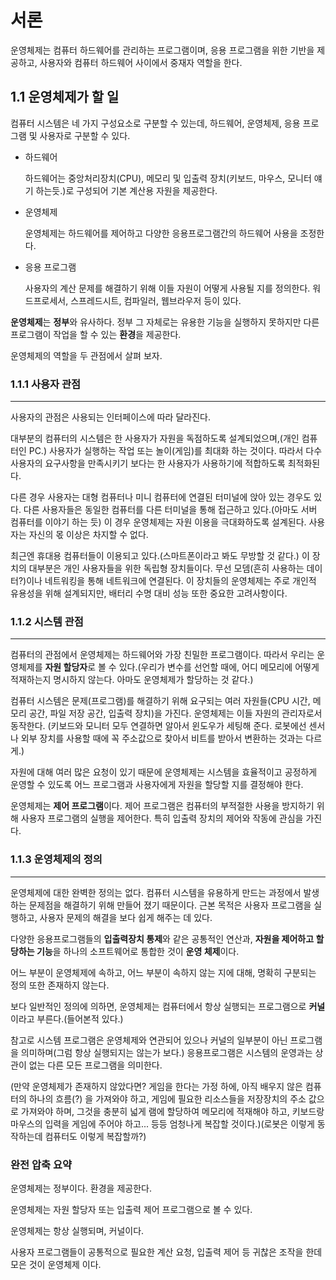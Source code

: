# 서론

운영체제는 컴퓨터 하드웨어를 관리하는 프로그램이며, 응용 프로그램을 위한 기반을 제공하고, 사용자와 컴퓨터 하드웨어 사이에서 중재자 역할을 한다.



## 1.1 운영체제가 할 일

컴퓨터 시스템은 네 가지 구성요소로 구분할 수 있는데, 하드웨어, 운영체제, 응용 프로그램 및 사용자로 구분할 수 있다.

+ 하드웨어

  하드웨어는 중앙처리장치(CPU), 메모리 및 입출력 장치(키보드, 마우스, 모니터 얘기 하는듯.)로 구성되어 기본 계산용 자원을 제공한다.

* 운영체제

  운영체제는 하드웨어를 제어하고 다양한 응용프로그램간의 하드웨어 사용을 조정한다.

* 응용 프로그램

  사용자의 계산 문제를 해결하기 위해 이들 자원이 어떻게 사용될 지를 정의한다. 워드프로세서, 스프레드시트, 컴파일러, 웹브라우저 등이 있다.

**운영체제**는 **정부**와 유사하다. 정부 그 자체로는 유용한 기능을 실행하지 못하지만 다른 프로그램이 작업을 할 수 있는 **환경**을 제공한다.

운영체제의 역할을 두 관점에서 살펴 보자.



### 1.1.1 사용자 관점

-----------

사용자의 관점은 사용되는 인터페이스에 따라 달라진다. 

대부분의 컴퓨터의 시스템은 한 사용자가 자원을 독점하도록 설계되었으며,(개인 컴퓨터인 PC.) 사용자가 실행하는 작업 또는 놀이(게임)를 최대화 하는 것이다. 따라서 다수 사용자의 요구사항을 만족시키기 보다는 한 사용자가 사용하기에 적합하도록 최적화된다.

다른 경우 사용자는 대형 컴퓨터나 미니 컴퓨터에 연결된 터미널에 앉아 있는 경우도 있다. 다른 사용자들은 동일한 컴퓨터를 다른 터미널을 통해 접근하고 있다.(아마도 서버 컴퓨터를 이야기 하는 듯) 이 경우 운영체제는 자원 이용을 극대화하도록 설계된다. 사용자는 자신의 몫 이상은 차지할 수 없다.

최근엔 휴대용 컴퓨터들이 이용되고 있다.(스마트폰이라고 봐도 무방할 것 같다.) 이 장치의 대부분은 개인 사용자들을 위한 독립형 장치들이다. 무선 모뎀(흔히 사용하는 데이터?)이나 네트워킹을 통해 네트워크에 연결된다. 이 장치들의 운영체제는 주로 개인적 유용성을 위해 설계되지만, 배터리 수명 대비 성능 또한 중요한 고려사항이다.



### 1.1.2 시스템 관점

--------

컴퓨터의 관점에서 운영체제는 하드웨어와 가장 친밀한 프로그램이다. 따라서 우리는 운영체제를 **자원 할당자**로 볼 수 있다.(우리가 변수를 선언할 때에, 어디 메모리에 어떻게 적재하는지 명시하지 않는다. 아마도 운영체제가 할당하는 것 같다.)

컴퓨터 시스템은 문제(프로그램)를 해결하기 위해 요구되는 여러 자원들(CPU 시간, 메모리 공간, 파일 저장 공간, 입출력 장치)을 가진다. 운영체제는 이들 자원의 관리자로서 동작한다. (키보드와 모니터 모두 연결하면 알아서 윈도우가 세팅해 준다. 로봇에선 센서나 외부 장치를 사용할 때에 꼭 주소값으로 찾아서 비트를 받아서 변환하는 것과는 다르게.)

자원에 대해 여러 많은 요청이 있기 때문에 운영체제는 시스템을 효율적이고 공정하게 운영할 수 있도록 어느 프로그램과 사용자에게 자원을 할당할 지를 결정해야 한다.

운영체제는 **제어 프로그램**이다. 제어 프로그램은 컴퓨터의 부적절한 사용을 방지하기 위해 사용자 프로그램의 실행을 제어한다. 특히 입출력 장치의 제어와 작동에 관심을 가진다.



### 1.1.3 운영체제의 정의

--------

운영체제에 대한 완벽한 정의는 없다. 컴퓨터 시스템을 유용하게 만드는 과정에서 발생하는 문제점을 해결하기 위해 만들어 졌기 때문이다. 근본 목적은 사용자 프로그램을 실행하고, 사용자 문제의 해결을 보다 쉽게 해주는 데 있다.

다양한 응용프로그램들의 **입출력장치 통제**와 같은 공통적인 연산과, **자원을 제어하고 할당하는 기능**을 하나의 소프트웨어로 통합한 것이 **운영 체제**이다.

어느 부분이 운영체제에 속하고, 어느 부분이 속하지 않는 지에 대해, 명확히 구분되는 정의 또한 존재하지 않는다. 

보다 일반적인 정의에 의하면, 운영체제는 컴퓨터에서 항상 실행되는 프로그램으로 **커널** 이라고 부른다.(들어본적 있다.)

참고로 시스템 프로그램은 운영체제와 연관되어 있으나 커널의 일부분이 아닌 프로그램을 의미하며(그럼 항상 실행되지는 않는가 보다.) 응용프로그램은 시스템의 운영과는 상관이 없는 다른 모든 프로그램을 의미한다.

(만약 운영체제가 존재하지 않았다면? 게임을 한다는 가정 하에, 아직 배우지 않은 컴퓨터의 하나의 흐름(?) 을 가져와야 하고, 게임에 필요한 리소스들을 저장장치의 주소 값으로 가져와야 하며, 그것을 충분히 넓게 램에 할당하여 메모리에 적재해야 하고, 키보드랑 마우스의 입력을 게임에 주어야 하고... 등등 엄청나게 복잡할 것이다.)(로봇은 이렇게 동작하는데 컴퓨터도 이렇게 복잡할까?)



### 완전 압축 요약

운영체제는 정부이다. 환경을 제공한다.

운영체제는 자원 할당자 또는 입출력 제어 프로그램으로 볼 수 있다.

운영체제는 항상 실행되며, 커널이다.

사용자 프로그램들이 공통적으로 필요한 계산 요청, 입출력 제어 등 귀찮은 조작을 한데 모은 것이 운영체제 이다.
